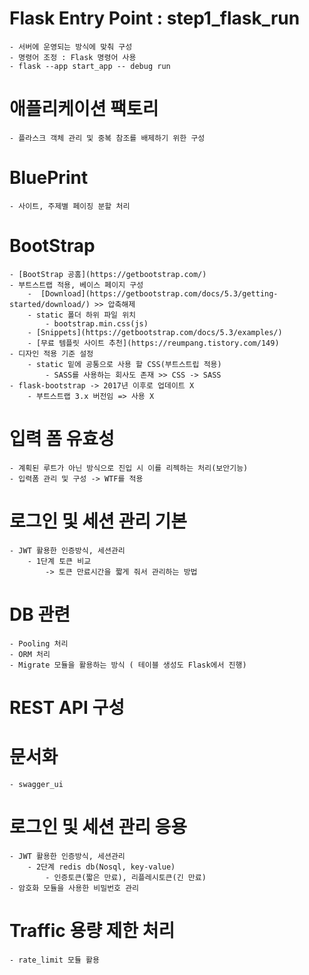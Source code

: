 # Flask Entry Point : step1_flask_run
    - 서버에 운영되는 방식에 맞춰 구성
    - 명령어 조정 : Flask 명령어 사용
    - flask --app start_app -- debug run

# 애플리케이션 팩토리
    - 플라스크 객체 관리 및 중복 참조를 배제하기 위한 구성

# BluePrint
    - 사이트, 주제별 페이징 분할 처리

# BootStrap
    - [BootStrap 공홈](https://getbootstrap.com/)
    - 부트스트랩 적용, 베이스 페이지 구성
        -  [Download](https://getbootstrap.com/docs/5.3/getting-started/download/) >> 압축해제
        - static 폴더 하위 파일 위치
            - bootstrap.min.css(js)
        - [Snippets](https://getbootstrap.com/docs/5.3/examples/)
        - [무료 템플릿 사이트 추천](https://reumpang.tistory.com/149)
    - 디자인 적용 기준 설정
        - static 밑에 공통으로 사용 할 CSS(부트스트립 적용)
            - SASS를 사용하는 회사도 존재 >> CSS -> SASS
    - flask-bootstrap -> 2017년 이후로 업데이트 X   
        - 부트스트랩 3.x 버전임 => 사용 X
    

# 입력 폼 유효성
    - 계획된 루트가 아닌 방식으로 진입 시 이를 리젝하는 처리(보안기능)
    - 입력폼 관리 및 구성 -> WTF를 적용 

# 로그인 및 세션 관리 기본
    - JWT 활용한 인증방식, 세션관리
        - 1단계 토큰 비교
            -> 토큰 만료시간을 짧게 줘서 관리하는 방법


# DB 관련
    - Pooling 처리 
    - ORM 처리
    - Migrate 모듈을 활용하는 방식 ( 테이블 생성도 Flask에서 진행)

# REST API 구성

# 문서화
    - swagger_ui

# 로그인 및 세션 관리 응용
    - JWT 활용한 인증방식, 세션관리
        - 2단계 redis db(Nosql, key-value)
            - 인증토큰(짧은 만료), 리플레시토큰(긴 만료)
    - 암호화 모듈을 사용한 비밀번호 관리



# Traffic 용량 제한 처리
    - rate_limit 모듈 활용



